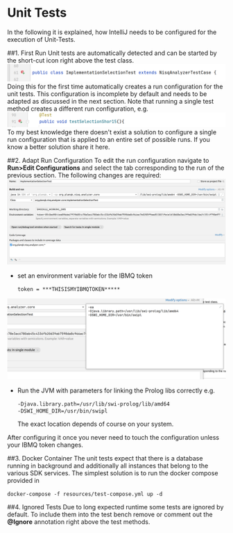# Unit Tests

In the following it is explained, how IntelliJ needs to be  configured for the execution of Unit-Tests.

##1. First Run 
Unit tests are automatically detected and can be started by the short-cut icon right above the test class.
![checkstyle](graphics/doc1.png)
Doing this for the first time automatically creates a run configuration for the unit tests. This configuration is incomplete by default and needs to be adapted as discussed in the next section. Note that running a single test method creates a different run configuration, e.g.
![checkstyle](graphics/doc2.png)
To my best knowledge there doesn't exist a solution to configure a single run configuration that is applied to an entire set of possible runs. If you know a better solution share it here. 

##2. Adapt Run Configuration
To edit the run configuration navigate to **Run>Edit Configurations** and select the tab corresponding to the run of the previous section.
The following changes are required:
![checkstyle](graphics/doc3.png)

- set an environment variable for the IBMQ token
  ```
  token = ***THISISMYIBMQTOKEN*****
  ```

![checkstyle](graphics/doc4.png)

- Run the JVM with parameters for linking the Prolog libs correctly e.g.
  ```
  -Djava.library.path=/usr/lib/swi-prolog/lib/amd64
  -DSWI_HOME_DIR=/usr/bin/swipl
  ```
  The exact location depends of course on your system.

After configuring it once you never need to touch the configuration unless your IBMQ token changes.

##3. Docker Container
The unit tests expect that there is a database running in background and additionally all instances that belong to the various SDK services.
The simplest solution is to run the docker compose provided in 

```
docker-compose -f resources/test-compose.yml up -d
```


##4. Ignored Tests
Due to long expected runtime some tests are ignored by default. To include them into the test bench remove or comment out the **@Ignore** annotation right above the test methods.